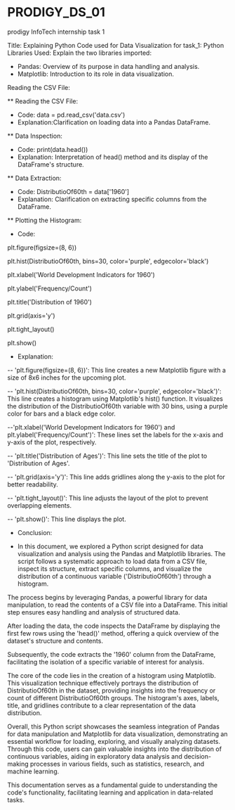 # PRODIGY_DS_01
 prodigy InfoTech internship task 1


Title: Explaining Python Code used for Data Visualization for task_1:
Python Libraries Used:
Explain the two libraries imported:

- Pandas: Overview of its purpose in data handling and analysis.
- Matplotlib: Introduction to its role in data visualization.

Reading the CSV File:

** Reading the CSV File:
- Code: data = pd.read_csv('data.csv')
- Explanation:Clarification on loading data into a Pandas DataFrame.

** Data Inspection:
- Code: print(data.head())
- Explanation: Interpretation of head() method and its display of the DataFrame's structure.

** Data Extraction:
- Code: DistributioOf60th = data['1960']
- Explanation: Clarification on extracting specific columns from the DataFrame.

** Plotting the Histogram:
- Code:

plt.figure(figsize=(8, 6))

plt.hist(DistributioOf60th, bins=30, color='purple', edgecolor='black')

plt.xlabel('World Development Indicators for 1960')

plt.ylabel('Frequency/Count')

plt.title('Distribution of 1960')

plt.grid(axis='y')

plt.tight_layout()

plt.show()


- Explanation:

-- 'plt.figure(figsize=(8, 6))': This line creates a new Matplotlib figure with a size of 8x6 inches for the upcoming plot.

-- 'plt.hist(DistributioOf60th, bins=30, color='purple', edgecolor='black')': This line creates a histogram using Matplotlib's hist() function. It visualizes the distribution of the DistributioOf60th variable with 30 bins, using a purple color for bars and a black edge color.

--'plt.xlabel('World Development Indicators for 1960') and plt.ylabel('Frequency/Count')': These lines set the labels for the x-axis and y-axis of the plot, respectively.

-- 'plt.title('Distribution of Ages')': This line sets the title of the plot to 'Distribution of Ages'.

-- 'plt.grid(axis='y')': This line adds gridlines along the y-axis to the plot for better readability.

-- 'plt.tight_layout()': This line adjusts the layout of the plot to prevent overlapping elements.

-- 'plt.show()': This line displays the plot.


- Conclusion:
 
- In this document, we explored a Python script designed for data visualization and analysis using the Pandas and Matplotlib libraries. The script follows a systematic approach to load data from a CSV file, inspect its structure, extract specific columns, and visualize the distribution of a continuous variable ('DistributioOf60th') through a histogram.

The process begins by leveraging Pandas, a powerful library for data manipulation, to read the contents of a CSV file into a DataFrame. This initial step ensures easy handling and analysis of structured data.

After loading the data, the code inspects the DataFrame by displaying the first few rows using the 'head()' method, offering a quick overview of the dataset's structure and contents.

Subsequently, the code extracts the '1960' column from the DataFrame, facilitating the isolation of a specific variable of interest for analysis.

The core of the code lies in the creation of a histogram using Matplotlib. This visualization technique effectively portrays the distribution of DistributioOf60th in the dataset, providing insights into the frequency or count of different DistributioOf60th groups. The histogram's axes, labels, title, and gridlines contribute to a clear representation of the data distribution.

Overall, this Python script showcases the seamless integration of Pandas for data manipulation and Matplotlib for data visualization, demonstrating an essential workflow for loading, exploring, and visually analyzing datasets. Through this code, users can gain valuable insights into the distribution of continuous variables, aiding in exploratory data analysis and decision-making processes in various fields, such as statistics, research, and machine learning.

This documentation serves as a fundamental guide to understanding the code's functionality, facilitating learning and application in data-related tasks.

